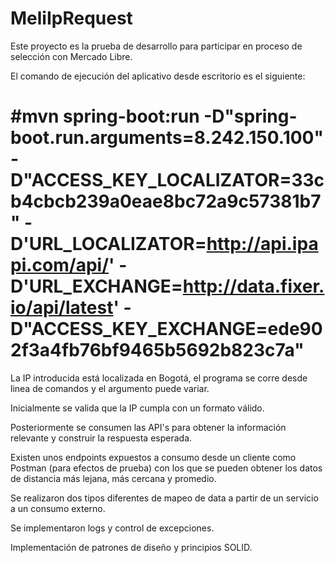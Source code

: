 # MeliIpRequest
Este proyecto es la prueba de desarrollo para participar en proceso de selección con Mercado Libre.

El comando de ejecución del aplicativo desde escritorio es el siguiente:

# #mvn spring-boot:run -D"spring-boot.run.arguments=8.242.150.100" -D"ACCESS_KEY_LOCALIZATOR=33cb4cbcb239a0eae8bc72a9c57381b7" -D'URL_LOCALIZATOR=http://api.ipapi.com/api/' -D'URL_EXCHANGE=http://data.fixer.io/api/latest' -D"ACCESS_KEY_EXCHANGE=ede902f3a4fb76bf9465b5692b823c7a"

La IP introducida está localizada en Bogotá, el programa se corre desde linea de comandos y el argumento puede variar.

Inicialmente se valida que la IP cumpla con un formato válido.

Posteriormente se consumen las API's para obtener la información relevante y construir la respuesta esperada.

Existen unos endpoints expuestos a consumo desde un cliente como Postman (para efectos de prueba) con los que se pueden 
obtener los datos de distancia más lejana, más cercana y promedio.

Se realizaron dos tipos diferentes de mapeo de data a partir de un servicio a un consumo externo.

Se implementaron logs y control de excepciones.

Implementación de patrones de diseño y principios SOLID.
